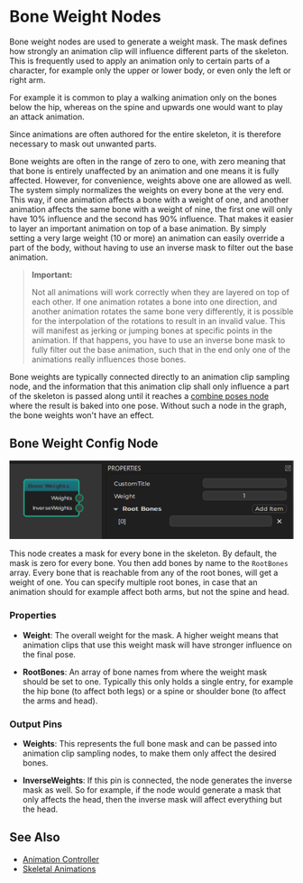 # Bone Weight Nodes

Bone weight nodes are used to generate a weight mask. The mask defines how strongly an animation clip will influence different parts of the skeleton. This is frequently used to apply an animation only to certain parts of a character, for example only the upper or lower body, or even only the left or right arm.

For example it is common to play a walking animation only on the bones below the hip, whereas on the spine and upwards one would want to play an attack animation.

Since animations are often authored for the entire skeleton, it is therefore necessary to mask out unwanted parts.

Bone weights are often in the range of zero to one, with zero meaning that that bone is entirely unaffected by an animation and one means it is fully affected. However, for convenience, weights above one are allowed as well. The system simply normalizes the weights on every bone at the very end. This way, if one animation affects a bone with a weight of one, and another animation affects the same bone with a weight of nine, the first one will only have 10% influence and the second has 90% influence. That makes it easier to layer an important animation on top of a base animation. By simply setting a very large weight (10 or more) an animation can easily override a part of the body, without having to use an inverse mask to filter out the base animation.

> **Important:**
>
> Not all animations will work correctly when they are layered on top of each other. If one animation rotates a bone into one direction, and another animation rotates the same bone very differently, it is possible for the interpolation of the rotations to result in an invalid value. This will manifest as jerking or jumping bones at specific points in the animation. If that happens, you have to use an inverse bone mask to fully filter out the base animation, such that in the end only one of the animations really influences those bones. 

Bone weights are typically connected directly to an animation clip sampling node, and the information that this animation clip shall only influence a part of the skeleton is passed along until it reaches a [combine poses node](anim-nodes-combine-poses.md) where the result is baked into one pose. Without such a node in the graph, the bone weights won't have an effect.

## Bone Weight Config Node

![boneWeights.png](./media/boneWeights.png)

This node creates a mask for every bone in the skeleton. By default, the mask is zero for every bone. You then add bones by name to the `RootBones` array. Every bone that is reachable from any of the root bones, will get a weight of one. You can specify multiple root bones, in case that an animation should for example affect both arms, but not the spine and head.

### Properties

* **Weight**: The overall weight for the mask. A higher weight means that animation clips that use this weight mask will have stronger influence on the final pose.

* **RootBones**: An array of bone names from where the weight mask should be set to one. Typically this only holds a single entry, for example the hip bone (to affect both legs) or a spine or shoulder bone (to affect the arms and head).
  
### Output Pins

* **Weights**: This represents the full bone mask and can be passed into animation clip sampling nodes, to make them only affect the desired bones.

* **InverseWeights**: If this pin is connected, the node generates the inverse mask as well. So for example, if the node would generate a mask that only affects the head, then the inverse mask will affect everything but the head.


## See Also


* [Animation Controller](Animation-Controller.md)
* [Skeletal Animations](Skeletal-Animation.md)
